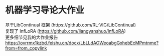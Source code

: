 # 机器学习导论大作业

基于LibContinual 框架 (https://github.com/RL-VIG/LibContinual)   
复现了 InfLoRA (https://github.com/liangyanshuo/InfLoRA)   
更多细节见我的大作业报告  
https://ovrrmx1kzbd.feishu.cn/docx/LbLLdAOWeoabgGxhebEcMPmtnme?from=from_copylink  
